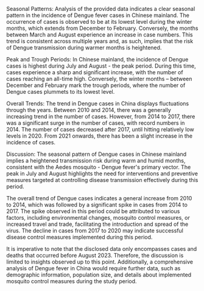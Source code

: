 Seasonal Patterns:
Analysis of the provided data indicates a clear seasonal pattern in the incidence of Dengue fever cases in Chinese mainland. The occurrence of cases is observed to be at its lowest level during the winter months, which extends from December to February. Conversely, the months between March and August experience an increase in case numbers. This trend is consistent across multiple years and, as such, implies that the risk of Dengue transmission during warmer months is heightened.

Peak and Trough Periods:
In Chinese mainland, the incidence of Dengue cases is highest during July and August - the peak period. During this time, cases experience a sharp and significant increase, with the number of cases reaching an all-time high. Conversely, the winter months – between December and February mark the trough periods, where the number of Dengue cases plummets to its lowest level.

Overall Trends:
The trend in Dengue cases in China displays fluctuations through the years. Between 2010 and 2014, there was a generally increasing trend in the number of cases. However, from 2014 to 2017, there was a significant surge in the number of cases, with record numbers in 2014. The number of cases decreased after 2017, until hitting relatively low levels in 2020. From 2021 onwards, there has been a slight increase in the incidence of cases.

Discussion:
The seasonal pattern of Dengue cases in Chinese mainland implies a heightened transmission risk during warm and humid months, consistent with the Aedes mosquito - Dengue fever's primary vector. The peak in July and August highlights the need for interventions and preventive measures targeted at controlling disease transmission effectively during this period.

The overall trend of Dengue cases indicates a general increase from 2010 to 2014, which was followed by a significant spike in cases from 2014 to 2017. The spike observed in this period could be attributed to various factors, including environmental changes, mosquito control measures, or increased travel and trade, facilitating the introduction and spread of the virus. The decline in cases from 2017 to 2020 may indicate successful disease control measures implemented during this period.

It is imperative to note that the disclosed data only encompasses cases and deaths that occurred before August 2023. Therefore, the discussion is limited to insights observed up to this point. Additionally, a comprehensive analysis of Dengue fever in China would require further data, such as demographic information, population size, and details about implemented mosquito control measures during the study period.
